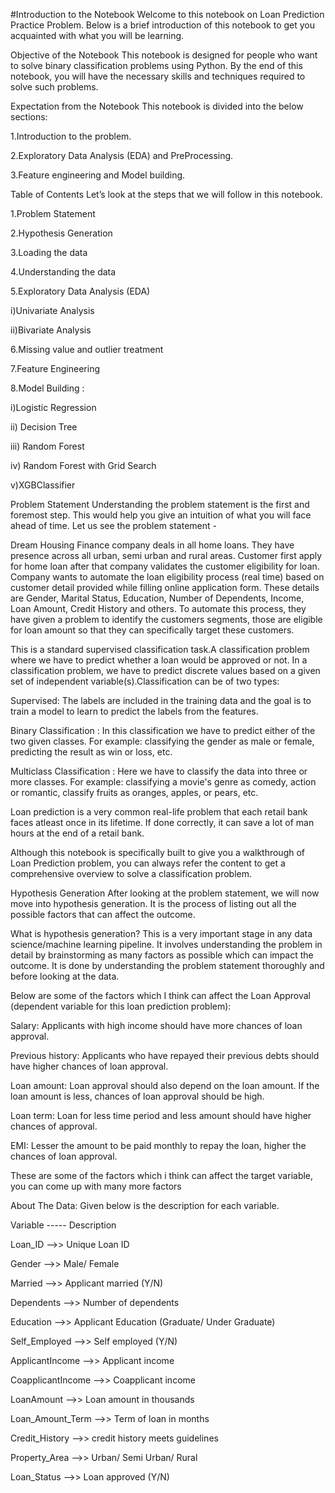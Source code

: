 #Introduction to the Notebook
Welcome to this notebook on Loan Prediction Practice Problem. Below is a brief introduction of this notebook to get you acquainted with what you will be learning.

Objective of the Notebook
This notebook is designed for people who want to solve binary classification problems using Python. By the end of this notebook, you will have the necessary skills and techniques required to solve such problems.

Expectation from the Notebook
This notebook is divided into the below sections:

1.Introduction to the problem.

2.Exploratory Data Analysis (EDA) and PreProcessing.

3.Feature engineering and Model building.

Table of Contents
Let’s look at the steps that we will follow in this notebook.

1.Problem Statement

2.Hypothesis Generation

3.Loading the data

4.Understanding the data

5.Exploratory Data Analysis (EDA)

i)Univariate Analysis

ii)Bivariate Analysis

6.Missing value and outlier treatment

7.Feature Engineering

8.Model Building :

i)Logistic Regression

ii) Decision Tree

iii) Random Forest

iv) Random Forest with Grid Search

v)XGBClassifier

Problem Statement
Understanding the problem statement is the first and foremost step. This would help you give an intuition of what you will face ahead of time. Let us see the problem statement -

Dream Housing Finance company deals in all home loans. They have presence across all urban, semi urban and rural areas. Customer first apply for home loan after that company validates the customer eligibility for loan. Company wants to automate the loan eligibility process (real time) based on customer detail provided while filling online application form. These details are Gender, Marital Status, Education, Number of Dependents, Income, Loan Amount, Credit History and others. To automate this process, they have given a problem to identify the customers segments, those are eligible for loan amount so that they can specifically target these customers.

This is a standard supervised classification task.A classification problem where we have to predict whether a loan would be approved or not. In a classification problem, we have to predict discrete values based on a given set of independent variable(s).Classification can be of two types:

Supervised: The labels are included in the training data and the goal is to train a model to learn to predict the labels from the features.

Binary Classification : In this classification we have to predict either of the two given classes. For example: classifying the gender as male or female, predicting the result as win or loss, etc.

Multiclass Classification : Here we have to classify the data into three or more classes. For example: classifying a movie's genre as comedy, action or romantic, classify fruits as oranges, apples, or pears, etc.

Loan prediction is a very common real-life problem that each retail bank faces atleast once in its lifetime. If done correctly, it can save a lot of man hours at the end of a retail bank.

Although this notebook is specifically built to give you a walkthrough of Loan Prediction problem, you can always refer the content to get a comprehensive overview to solve a classification problem.

Hypothesis Generation
After looking at the problem statement, we will now move into hypothesis generation. It is the process of listing out all the possible factors that can affect the outcome.

What is hypothesis generation?
This is a very important stage in any data science/machine learning pipeline. It involves understanding the problem in detail by brainstorming as many factors as possible which can impact the outcome. It is done by understanding the problem statement thoroughly and before looking at the data.

Below are some of the factors which I think can affect the Loan Approval (dependent variable for this loan prediction problem):

Salary: Applicants with high income should have more chances of loan approval.

Previous history: Applicants who have repayed their previous debts should have higher chances of loan approval.

Loan amount: Loan approval should also depend on the loan amount. If the loan amount is less, chances of loan approval should be high.

Loan term: Loan for less time period and less amount should have higher chances of approval.

EMI: Lesser the amount to be paid monthly to repay the loan, higher the chances of loan approval.

These are some of the factors which i think can affect the target variable, you can come up with many more factors

About The Data:
Given below is the description for each variable.

Variable ----- Description

Loan_ID -->> Unique Loan ID

Gender -->> Male/ Female

Married -->> Applicant married (Y/N)

Dependents -->> Number of dependents

Education -->> Applicant Education (Graduate/ Under Graduate)

Self_Employed -->> Self employed (Y/N)

ApplicantIncome -->> Applicant income

CoapplicantIncome -->> Coapplicant income

LoanAmount -->> Loan amount in thousands

Loan_Amount_Term -->> Term of loan in months

Credit_History -->> credit history meets guidelines

Property_Area -->> Urban/ Semi Urban/ Rural

Loan_Status -->> Loan approved (Y/N)
